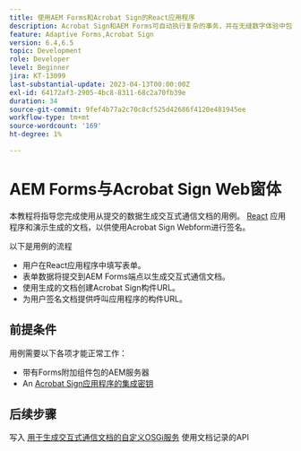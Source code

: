 ```yaml
---
title: 使用AEM Forms和Acrobat Sign的React应用程序
description: Acrobat Sign和AEM Forms可自动执行复杂的事务，并在无缝数字体验中包含法律电子签名。
feature: Adaptive Forms,Acrobat Sign
version: 6.4,6.5
topic: Development
role: Developer
level: Beginner
jira: KT-13099
last-substantial-update: 2023-04-13T00:00:00Z
exl-id: 64172af3-2905-4bc8-8311-68c2a70fb39e
duration: 34
source-git-commit: 9fef4b77a2c70c8cf525d42686f4120e481945ee
workflow-type: tm+mt
source-wordcount: '169'
ht-degree: 1%

---
```


# AEM Forms与Acrobat Sign Web窗体


本教程将指导您完成使用从提交的数据生成交互式通信文档的用例。 [React](https://react.dev/) 应用程序和演示生成的文档，以供使用Acrobat Sign Webform进行签名。

以下是用例的流程

* 用户在React应用程序中填写表单。
* 表单数据将提交到AEM Forms端点以生成交互式通信文档。
* 使用生成的文档创建Acrobat Sign构件URL。
* 为用户签名文档提供呼叫应用程序的构件URL。

## 前提条件

用例需要以下各项才能正常工作：

* 带有Forms附加组件包的AEM服务器
* An [Acrobat Sign应用程序的集成密钥](https://helpx.adobe.com/sign/kb/how-to-create-an-integration-key.html)

## 后续步骤

写入 [用于生成交互式通信文档的自定义OSGi服务](./create-ic-document.md) 使用文档记录的API
